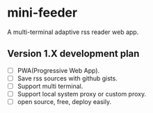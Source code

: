 # mini-feeder
A multi-terminal adaptive rss reader web app.

## Version 1.X development plan

- [ ] PWA(Progressive Web App).
- [ ] Save rss sources with github gists.
- [ ] Support multi terminal.
- [ ] Support local system proxy or custom proxy.
- [ ] open source, free, deploy easily.
